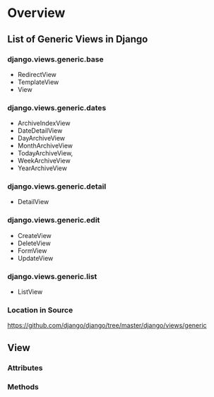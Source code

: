Overview
====================

List of Generic Views in Django
---------------------

### django.views.generic.base
- RedirectView
- TemplateView
- View

### django.views.generic.dates
- ArchiveIndexView
- DateDetailView
- DayArchiveView
- MonthArchiveView
- TodayArchiveView,
- WeekArchiveView
- YearArchiveView

### django.views.generic.detail
- DetailView

### django.views.generic.edit
- CreateView
- DeleteView
- FormView
- UpdateView

### django.views.generic.list
- ListView

### Location in Source

https://github.com/django/django/tree/master/django/views/generic


View
---------------------
### Attributes



### Methods
